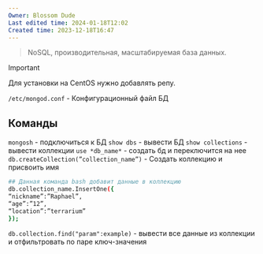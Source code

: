 ```yaml
---
Owner: Blossom Dude
Last edited time: 2024-01-18T12:02
Created time: 2023-12-18T16:47
---
```

> NoSQL, производительная, масштабируемая база данных.

> [!important]  
> Для установки на CеntOS нужно добавлять репу.  
  
`/etc/mongod.conf` - Конфигурационный файл БД

## Команды
`mongosh` - подключиться к БД
`show dbs` - вывести БД
`show collections` - вывести коллекции
`use *db_name*` - создать бд и переключится на нее
`db.createCollection(”collection_name”)` - Создать коллекцию и присвоить имя

```Bash
## Данная команда bash добавит данные в коллекцию
db.сollection_name.InsertOne({
“nickname”:”Raphael”,
“age”:”12”,
“location”:”terrarium”
});
```

`db.collection.find("param":example)` - вывести все данные из коллекции и отфильтровать по паре ключ-значения